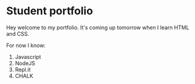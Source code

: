 # Student portfolio

Hey welcome to my portfolio. It's coming up tomorrow when I learn HTML and CSS.

For now I know:

1. Javascript
1. NodeJS
1. Repl.it
1. CHALK
